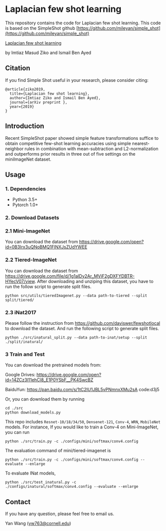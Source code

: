 # Laplacian few shot learning

This repository contains the code for Laplacian few shot learning. This code is based on the SimpleShot github [https://github.com/mileyan/simple_shot](https://github.com/mileyan/simple_shot)

[Laplacian few shot learning]()

by Imtiaz Masud Ziko and Ismail Ben Ayed

## Citation
If you find Simple Shot useful in your research, please consider citing:
```angular2
@article{ziko2019,
  title={Laplacian few shot learning},
  author={Imtiaz Ziko and Ismail Ben Ayed},
  journal={arXiv preprint },
  year={2019}
}
```

## Introduction
Recent SimpleShot paper showed simple feature transformations suffice to obtain
competitive few-shot learning accuracies using simple nearest-neighbor rules in combination with mean-subtraction
and L2-normalization and outperforms prior results in three out of five settings
on the miniImageNet dataset.

## Usage
### 1. Dependencies
- Python 3.5+
- Pytorch 1.0+

### 2. Download Datasets
### 2.1 Mini-ImageNet
You can download the dataset from https://drive.google.com/open?id=0B3Irx3uQNoBMQ1FlNXJsZUdYWEE

### 2.2 Tiered-ImageNet
You can download the dataset from https://drive.google.com/file/d/1g1aIDy2Ar_MViF2gDXFYDBTR-HYecV07/view.
After downloading and unziping this dataset, you have to run the follow script to generate split files.
```angular2
python src/utils/tieredImagenet.py --data path-to-tiered --split split/tiered/
```
### 2.3 iNat2017
Please follow the instruction from https://github.com/daviswer/fewshotlocal to download the dataset.
And run the following script to generate split files.
```angular2
python ./src/inatural_split.py --data path-to-inat/setup --split ./split/inatural/
```

### 3 Train and Test
You can download the pretrained models from:

Google Drives: https://drive.google.com/open?id=14ZCz3l11ehCl8_E1P0YSbF__PK4SwcBZ

BaiduYun: https://pan.baidu.com/s/1tC2IU1JBL5vPNmnxXMu2sA  code:d3j5

Or, you can download them by running
```angular2
cd ./src
python download_models.py
```
This repo includes `Resnet-10/18/34/50`, `Densenet-121`, `Conv-4`, `WRN`, `MobileNet` models.
For instance, If you would like to train a Conv-4 on Mini-ImageNet, you can run
```angular2
python ./src/train.py -c ./configs/mini/softmax/conv4.config
```
The evaluation command of mini/tiered-imagenet is
```angular2
python ./src/train.py -c ./configs/mini/softmax/conv4.config --evaluate --enlarge
```
To evaluate INat models,
```angular2
python ./src/test_inatural.py -c ./configs/inatural/softmax/conv4.config --evaluate --enlarge
```
## Contact
If you have any question, please feel free to email us.

Yan Wang (yw763@cornell.edu)

